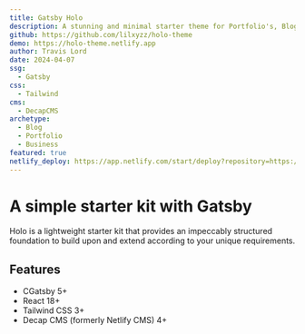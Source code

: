 ```yaml
---
title: Gatsby Holo 
description: A stunning and minimal starter theme for Portfolio's, Blog's, and more.
github: https://github.com/lilxyzz/holo-theme
demo: https://holo-theme.netlify.app
author: Travis Lord
date: 2024-04-07
ssg:
  - Gatsby
css:
  - Tailwind 
cms:
  - DecapCMS
archetype:
  - Blog
  - Portfolio
  - Business
featured: true
netlify_deploy: https://app.netlify.com/start/deploy?repository=https://github.com/lilxyzz/holo-theme
---
```


# A simple starter kit with Gatsby

Holo is a lightweight starter kit that provides an impeccably structured foundation to build upon and extend according to your unique requirements.

## Features

* CGatsby 5+
* React 18+
* Tailwind CSS 3+
* Decap CMS (formerly Netlify CMS) 4+
